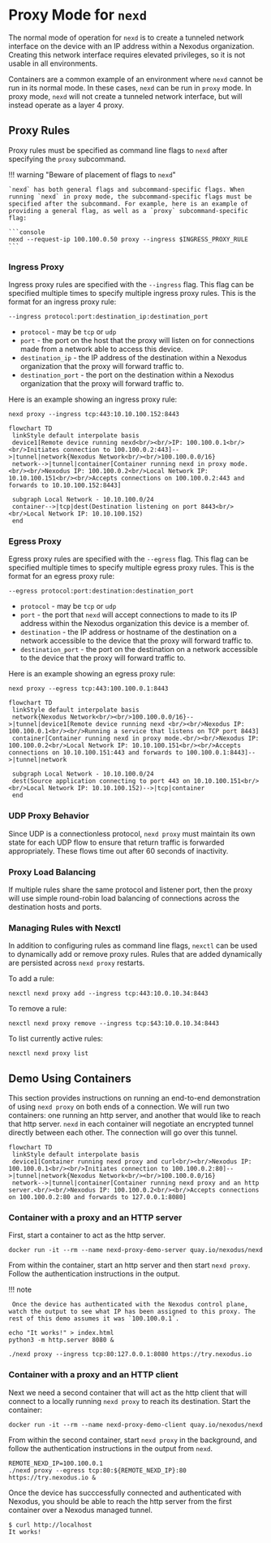 # Proxy Mode for `nexd`

The normal mode of operation for `nexd` is to create a tunneled network interface on the device with an IP address within a Nexodus organization. Creating this network interface requires elevated privileges, so it is not usable in all environments.

Containers are a common example of an environment where `nexd` cannot be run in its normal mode. In these cases, `nexd` can be run in `proxy` mode. In proxy mode, `nexd` will not create a tunneled network interface, but will instead operate as a layer 4 proxy.

## Proxy Rules

Proxy rules must be specified as command line flags to `nexd` after specifying the `proxy` subcommand.

!!! warning "Beware of placement of flags to `nexd`"

    `nexd` has both general flags and subcommand-specific flags. When running `nexd` in proxy mode, the subcommand-specific flags must be specified after the subcommand. For example, here is an example of providing a general flag, as well as a `proxy` subcommand-specific flag:

    ```console
    nexd --request-ip 100.100.0.50 proxy --ingress $INGRESS_PROXY_RULE
    ```

### Ingress Proxy

Ingress proxy rules are specified with the `--ingress` flag. This flag can be specified multiple times to specify multiple ingress proxy rules. This is the format for an ingress proxy rule:

```console
--ingress protocol:port:destination_ip:destination_port
```

* `protocol` - may be `tcp` or `udp`
* `port` - the port on the host that the proxy will listen on for connections made from a network able to access this device.
* `destination_ip` - the IP address of the destination within a Nexodus organization that the proxy will forward traffic to.
* `destination_port` - the port on the destination within a Nexodus organization that the proxy will forward traffic to.

Here is an example showing an ingress proxy rule:

```console
nexd proxy --ingress tcp:443:10.10.100.152:8443
```

```mermaid
flowchart TD
 linkStyle default interpolate basis
 device1[Remote device running nexd<br/><br/>IP: 100.100.0.1<br/><br/>Initiates connection to 100.100.0.2:443]-->|tunnel|network{Nexodus Network<br/><br/>100.100.0.0/16}
 network-->|tunnel|container[Container running nexd in proxy mode.<br/><br/>Nexodus IP: 100.100.0.2<br/>Local Network IP: 10.10.100.151<br/><br/>Accepts connections on 100.100.0.2:443 and forwards to 10.10.100.152:8443]

 subgraph Local Network - 10.10.100.0/24
 container-->|tcp|dest(Destination listening on port 8443<br/><br/>Local Network IP: 10.10.100.152)
 end
```

### Egress Proxy

Egress proxy rules are specified with the `--egress` flag. This flag can be specified multiple times to specify multiple egress proxy rules. This is the format for an egress proxy rule:

```console
--egress protocol:port:destination:destination_port
```

* `protocol` - may be `tcp` or `udp`
* `port` - the port that `nexd` will accept connections to made to its IP address within the Nexodus organization this device is a member of.
* `destination` - the IP address or hostname of the destination on a network accessible to the device that the proxy will forward traffic to.
* `destination_port` - the port on the destination on a network accessible to the device that the proxy will forward traffic to.

Here is an example showing an egress proxy rule:

```console
nexd proxy --egress tcp:443:100.100.0.1:8443
```

```mermaid
flowchart TD
 linkStyle default interpolate basis
 network{Nexodus Network<br/><br/>100.100.0.0/16}-->|tunnel|device1[Remote device running nexd <br/><br/>Nexodus IP: 100.100.0.1<br/><br/>Running a service that listens on TCP port 8443]
 container[Container running nexd in proxy mode.<br/><br/>Nexodus IP: 100.100.0.2<br/>Local Network IP: 10.10.100.151<br/><br/>Accepts connections on 10.10.100.151:443 and forwards to 100.100.0.1:8443]-->|tunnel|network

 subgraph Local Network - 10.10.100.0/24
 dest(Source application connecting to port 443 on 10.10.100.151<br/><br/>Local Network IP: 10.10.100.152)-->|tcp|container
 end
```

### UDP Proxy Behavior

Since UDP is a connectionless protocol, `nexd proxy` must maintain its own state for each UDP flow to ensure that return traffic is forwarded appropriately. These flows time out after 60 seconds of inactivity.

### Proxy Load Balancing

If multiple rules share the same protocol and listener port, then the proxy will use simple round-robin load balancing of connections across the destination hosts and ports.

### Managing Rules with Nexctl

In addition to configuring rules as command line flags, `nexctl` can be used to dynamically add or remove proxy rules. Rules that are added dynamically are persisted across `nexd proxy` restarts.

To add a rule:

```console
nexctl nexd proxy add --ingress tcp:443:10.0.10.34:8443
```

To remove a rule:

```console
nexctl nexd proxy remove --ingress tcp:$43:10.0.10.34:8443
```

To list currently active rules:

```console
nexctl nexd proxy list
```

## Demo Using Containers

This section provides instructions on running an end-to-end demonstration of using `nexd proxy` on both ends of a connection. We will run two containers: one running an http server, and another that would like to reach that http server. `nexd` in each container will negotiate an encrypted tunnel directly between each other. The connection will go over this tunnel.

```mermaid
flowchart TD
 linkStyle default interpolate basis
 device1[Container running nexd proxy and curl<br/><br/>Nexodus IP: 100.100.0.1<br/><br/>Initiates connection to 100.100.0.2:80]-->|tunnel|network{Nexodus Network<br/><br/>100.100.0.0/16}
 network-->|tunnel|container[Container running nexd proxy and an http server.<br/><br/>Nexodus IP: 100.100.0.2<br/><br/>Accepts connections on 100.100.0.2:80 and forwards to 127.0.0.1:8080]
```

### Container with a proxy and an HTTP server

 First, start a container to act as the http server.

```console
docker run -it --rm --name nexd-proxy-demo-server quay.io/nexodus/nexd
```

From within the container, start an http server and then start `nexd proxy`. Follow the authentication instructions in the output.

!!! note

     Once the device has authenticated with the Nexodus control plane, watch the output to see what IP has been assigned to this proxy. The rest of this demo assumes it was `100.100.0.1`.

```console
echo "It works!" > index.html
python3 -m http.server 8080 &

./nexd proxy --ingress tcp:80:127.0.0.1:8080 https://try.nexodus.io
```

### Container with a proxy and an HTTP client

Next we need a second container that will act as the http client that will connect to a locally running `nexd proxy` to reach its destination. Start the container:

```console
docker run -it --rm --name nexd-proxy-demo-client quay.io/nexodus/nexd
```

From within the second container, start `nexd proxy` in the background, and follow the authentication instructions in the output from `nexd`.

```console
REMOTE_NEXD_IP=100.100.0.1
./nexd proxy --egress tcp:80:${REMOTE_NEXD_IP}:80 https://try.nexodus.io &
```

Once the device has succcessfully connected and authenticated with Nexodus, you should be able to reach the http server from the first container over a Nexodus managed tunnel.

```console
$ curl http://localhost
It works!
```